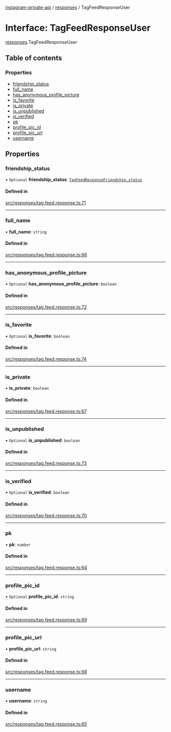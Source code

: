 [instagram-private-api](../../README.md) / [responses](../../modules/responses.md) / TagFeedResponseUser

# Interface: TagFeedResponseUser

[responses](../../modules/responses.md).TagFeedResponseUser

## Table of contents

### Properties

- [friendship\_status](TagFeedResponseUser.md#friendship_status)
- [full\_name](TagFeedResponseUser.md#full_name)
- [has\_anonymous\_profile\_picture](TagFeedResponseUser.md#has_anonymous_profile_picture)
- [is\_favorite](TagFeedResponseUser.md#is_favorite)
- [is\_private](TagFeedResponseUser.md#is_private)
- [is\_unpublished](TagFeedResponseUser.md#is_unpublished)
- [is\_verified](TagFeedResponseUser.md#is_verified)
- [pk](TagFeedResponseUser.md#pk)
- [profile\_pic\_id](TagFeedResponseUser.md#profile_pic_id)
- [profile\_pic\_url](TagFeedResponseUser.md#profile_pic_url)
- [username](TagFeedResponseUser.md#username)

## Properties

### friendship\_status

• `Optional` **friendship\_status**: [`TagFeedResponseFriendship_status`](TagFeedResponseFriendship_status.md)

#### Defined in

[src/responses/tag.feed.response.ts:71](https://github.com/Nerixyz/instagram-private-api/blob/b3351b9/src/responses/tag.feed.response.ts#L71)

___

### full\_name

• **full\_name**: `string`

#### Defined in

[src/responses/tag.feed.response.ts:66](https://github.com/Nerixyz/instagram-private-api/blob/b3351b9/src/responses/tag.feed.response.ts#L66)

___

### has\_anonymous\_profile\_picture

• `Optional` **has\_anonymous\_profile\_picture**: `boolean`

#### Defined in

[src/responses/tag.feed.response.ts:72](https://github.com/Nerixyz/instagram-private-api/blob/b3351b9/src/responses/tag.feed.response.ts#L72)

___

### is\_favorite

• `Optional` **is\_favorite**: `boolean`

#### Defined in

[src/responses/tag.feed.response.ts:74](https://github.com/Nerixyz/instagram-private-api/blob/b3351b9/src/responses/tag.feed.response.ts#L74)

___

### is\_private

• **is\_private**: `boolean`

#### Defined in

[src/responses/tag.feed.response.ts:67](https://github.com/Nerixyz/instagram-private-api/blob/b3351b9/src/responses/tag.feed.response.ts#L67)

___

### is\_unpublished

• `Optional` **is\_unpublished**: `boolean`

#### Defined in

[src/responses/tag.feed.response.ts:73](https://github.com/Nerixyz/instagram-private-api/blob/b3351b9/src/responses/tag.feed.response.ts#L73)

___

### is\_verified

• `Optional` **is\_verified**: `boolean`

#### Defined in

[src/responses/tag.feed.response.ts:70](https://github.com/Nerixyz/instagram-private-api/blob/b3351b9/src/responses/tag.feed.response.ts#L70)

___

### pk

• **pk**: `number`

#### Defined in

[src/responses/tag.feed.response.ts:64](https://github.com/Nerixyz/instagram-private-api/blob/b3351b9/src/responses/tag.feed.response.ts#L64)

___

### profile\_pic\_id

• `Optional` **profile\_pic\_id**: `string`

#### Defined in

[src/responses/tag.feed.response.ts:69](https://github.com/Nerixyz/instagram-private-api/blob/b3351b9/src/responses/tag.feed.response.ts#L69)

___

### profile\_pic\_url

• **profile\_pic\_url**: `string`

#### Defined in

[src/responses/tag.feed.response.ts:68](https://github.com/Nerixyz/instagram-private-api/blob/b3351b9/src/responses/tag.feed.response.ts#L68)

___

### username

• **username**: `string`

#### Defined in

[src/responses/tag.feed.response.ts:65](https://github.com/Nerixyz/instagram-private-api/blob/b3351b9/src/responses/tag.feed.response.ts#L65)
